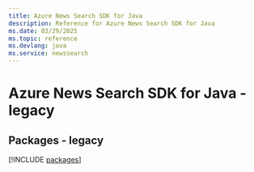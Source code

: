 ```yaml
---
title: Azure News Search SDK for Java
description: Reference for Azure News Search SDK for Java
ms.date: 03/29/2025
ms.topic: reference
ms.devlang: java
ms.service: newssearch
---
```

# Azure News Search SDK for Java - legacy
## Packages - legacy
[!INCLUDE [packages](news-search-index.md)]